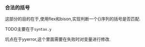 <!--
 * @Github: https://github.com/Certseeds/CS323-Compilers
 * @Organization: SUSTech
 * @Author: nanoseeds
 * @Date: 2020-10-02 22:45:31
 * @LastEditors: nanoseeds
 * @LastEditTime: 2020-10-02 22:48:00
 * @License: CC-BY-NC-SA_V4_0 or any later version 
 -->
### 合法的括号

这部分的目的在于,使用flex和bison,实现判断一个[](){}序列的括号是否匹配.

TODO主要在于`syntax.y`

坑点在于yyerror,这个里面需要在失败时对变量进行修改.
